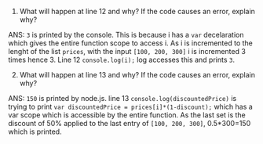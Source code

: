 1. What will happen at line 12 and why? If the code causes an error, explain why?

ANS: `3` is printed by the console. This is because i has a `var` decelaration which gives the entire function scope to access i. As i is incremented to the lenght of the list `prices`, with the input `[100, 200, 300]` i is incremented 3 times hence 3. Line 12 `console.log(i);` log accesses this and prints `3`. 

2. What will happen at line 13 and why? If the code causes an error, explain why?

ANS: `150` is printed by node.js. line 13 `console.log(discountedPrice)` is trying to print `var discountedPrice = prices[i]*(1-discount);` which has a var scope which is accessible by the entire function. As the last set is the discount of 50% applied to the last entry of `[100, 200, 300]`, 0.5*300=150 which is printed.
